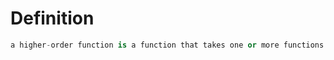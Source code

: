
# Definition
```python
a higher-order function is a function that takes one or more functions as arguments or returns a function as a result.
```






























